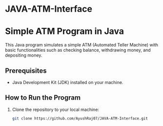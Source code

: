 # JAVA-ATM-Interface

# Simple ATM Program in Java

This Java program simulates a simple ATM (Automated Teller Machine) with basic functionalities such as checking balance, withdrawing money, and depositing money.

## Prerequisites

- Java Development Kit (JDK) installed on your machine.

## How to Run the Program

1. Clone the repository to your local machine:

   ```bash
   git clone https://github.com/AyushRaj07/JAVA-ATM-Interface.git
